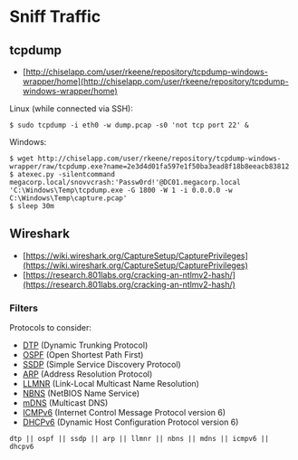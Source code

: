 # Sniff Traffic




## tcpdump

- [http://chiselapp.com/user/rkeene/repository/tcpdump-windows-wrapper/home](http://chiselapp.com/user/rkeene/repository/tcpdump-windows-wrapper/home)

Linux (while connected via SSH):

```
$ sudo tcpdump -i eth0 -w dump.pcap -s0 'not tcp port 22' &
```

Windows:

```
$ wget http://chiselapp.com/user/rkeene/repository/tcpdump-windows-wrapper/raw/tcpdump.exe?name=2e3d4d01fa597e1f50ba3ead8f18b8eeacb83812
$ atexec.py -silentcommand megacorp.local/snovvcrash:'Passw0rd!'@DC01.megacorp.local 'C:\Windows\Temp\tcpdump.exe -G 1800 -W 1 -i 0.0.0.0 -w C:\Windows\Temp\capture.pcap'
$ sleep 30m
```




## Wireshark

* [https://wiki.wireshark.org/CaptureSetup/CapturePrivileges](https://wiki.wireshark.org/CaptureSetup/CapturePrivileges)
* [https://research.801labs.org/cracking-an-ntlmv2-hash/](https://research.801labs.org/cracking-an-ntlmv2-hash/)



### Filters

Protocols to consider:

* [DTP](https://en.wikipedia.org/wiki/Dynamic_Trunking_Protocol) (Dynamic Trunking Protocol)
* [OSPF](https://en.wikipedia.org/wiki/Open_Shortest_Path_First) (Open Shortest Path First)
* [SSDP](https://en.wikipedia.org/wiki/Simple_Service_Discovery_Protocol) (Simple Service Discovery Protocol)
* [ARP](https://en.wikipedia.org/wiki/Address_Resolution_Protocol) (Address Resolution Protocol)
* [LLMNR](https://en.wikipedia.org/wiki/Link-Local_Multicast_Name_Resolution) (Link-Local Multicast Name Resolution)
* [NBNS](https://en.wikipedia.org/wiki/NetBIOS_over_TCP/IP) (NetBIOS Name Service)
* [mDNS](https://en.wikipedia.org/wiki/Multicast_DNS) (Multicast DNS)
* [ICMPv6](https://en.wikipedia.org/wiki/Internet_Control_Message_Protocol_for_IPv6) (Internet Control Message Protocol version 6)
* [DHCPv6](https://en.wikipedia.org/wiki/DHCPv6) (Dynamic Host Configuration Protocol version 6)

```
dtp || ospf || ssdp || arp || llmnr || nbns || mdns || icmpv6 || dhcpv6
```
